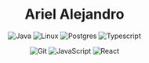 <h1 align="center">Ariel Alejandro</h1>

<div align="center">
  
![Java](https://img.shields.io/badge/-Java-05122A?style=for-the-badge&color=232323&logo=openjdk)
![Linux](https://img.shields.io/badge/-Linux-05122A?style=for-the-badge&color=232323&logo=linux&logoColor=dfb914)
![Postgres](https://img.shields.io/badge/-Postgres-05122A?style=for-the-badge&color=232323&logo=postgresql)
![Typescript](https://img.shields.io/badge/-Typescript-05122A?style=for-the-badge&color=232323&logo=typescript)

![Git](https://img.shields.io/badge/-Git-05122A?style=for-the-badge&color=232323&logo=git)
![JavaScript](https://img.shields.io/badge/-JavaScript-05122A?style=for-the-badge&color=232323&logo=javascript&logoColor=F7DF1E)
![React](https://img.shields.io/badge/-React-05122A?style=for-the-badge&color=232323&logo=react)
</div>


&nbsp;




